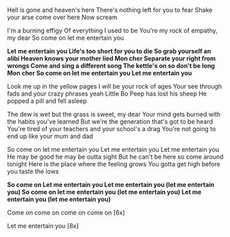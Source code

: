 Hell is gone and heaven's here
There's nothing left for you to fear
Shake your arse come over here
Now scream

I'm a burning effigy
Of everything I used to be
You're my rock of empathy, my dear
So come on let me entertain you

**Let me entertain you
Life's too short for you to die
So grab yourself an alibi
Heaven knows your mother lied
Mon cher
Separate your right from wrongs
Come and sing a different song
The kettle's on so don't be long
Mon cher
So come on let me entertain you
Let me entertain you**

Look me up in the yellow pages
I will be your rock of ages
Your see through fads and your crazy phrases yeah
Little Bo Peep has lost his sheep
He popped a pill and fell asleep

The dew is wet but the grass is sweet, my dear
Your mind gets burned with the habits you've learned
But we're the generation that's got to be heard
You're tired of your teachers and your school's a drag
You're not going to end up like your mum and dad

So come on let me entertain you
Let me entertain you
Let me entertain you
He may be good he may be outta sight
But he can't be here so come around tonight
Here is the place where the feeling grows
You gotta get high before you taste the lows

**So come on
Let me entertain you
Let me entertain you (let me entertain you)
So come on let me entertain you (let me entertain you)
Let me entertain you (let me entertain you)**

Come on come on come on come on [6x]

Let me entertain you [8x]